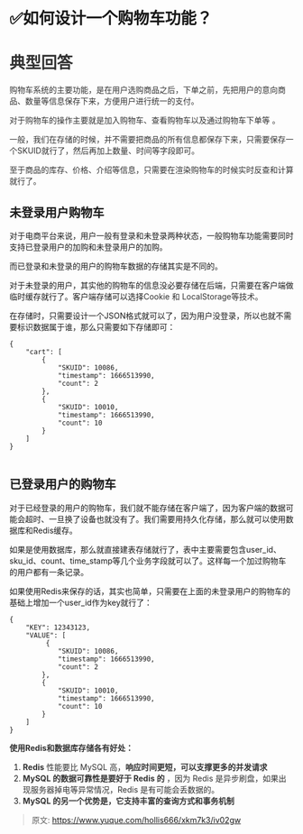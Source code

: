 # ✅如何设计一个购物车功能？

# <font style="color:rgb(51, 51, 51);">典型回答</font>


<font style="color:rgb(51, 51, 51);">购物车系统的主要功能，是在用户选购商品之后，下单之前，先把用户的意向商品、数量等信息保存下来，方便用户进行统一的支付。</font>

<font style="color:rgb(51, 51, 51);"></font>

<font style="color:rgb(51, 51, 51);">对于购物车的操作主要就是加入购物车、查看购物车以及通过购物车下单等 。</font>

<font style="color:rgb(51, 51, 51);"></font>

<font style="color:rgb(51, 51, 51);">一般，我们在存储的时候，并不需要把商品的所有信息都保存下来，只需要保存一个SKUID就行了，然后再加上数量、时间等字段即可。</font>

<font style="color:rgb(51, 51, 51);"></font>

<font style="color:rgb(51, 51, 51);">至于商品的库存、价格、介绍等信息，只需要在渲染购物车的时候实时反查和计算就行了。</font>



## 未登录用户购物车


对于电商平台来说，用户一般有登录和未登录两种状态，一般购物车功能需要同时支持已登录用户的加购和未登录用户的加购。



而已登录和未登录的用户的购物车数据的存储其实是不同的。



对于未登录的用户，其实他的购物车的信息没必要存储在后端，只需要在客户端做临时缓存就行了。客户端存储可以选择<font style="color:rgb(51, 51, 51);">Cookie 和 LocalStorage等技术。</font>



在存储时，只需要设计一个JSON格式就可以了，因为用户没登录，所以也就不需要标识数据属于谁，那么只需要如下存储即可：



```plain
{
    "cart": [
        {
            "SKUID": 10086,
            "timestamp": 1666513990,
            "count": 2
        },
        {
            "SKUID": 10010,
            "timestamp": 1666513990,
            "count": 10
        }
    ]
}
 
```

<font style="color:rgba(255, 255, 255, 0.3);background-color:rgb(40, 44, 52);">  
</font>

## 已登录用户的购物车


对于已经登录的用户的购物车，我们就不能存储在客户端了，因为客户端的数据可能会超时、一旦换了设备也就没有了。我们需要用持久化存储，那么就可以使用数据库和Redis缓存。



如果是使用数据库，那么就直接建表存储就行了，表中主要需要包含user_id、sku_id、count、time_stamp等几个业务字段就可以了。这样每一个加过购物车的用户都有一条记录。



如果使用Redis来保存的话，其实也简单，只需要在上面的未登录用户的购物车的基础上增加一个user_id作为key就行了：



```plain
{
    "KEY": 12343123,
    "VALUE": [
         {
            "SKUID": 10086,
            "timestamp": 1666513990,
            "count": 2
        },
        {
            "SKUID": 10010,
            "timestamp": 1666513990,
            "count": 10
        }
    ]
}
```

**<font style="color:rgb(51, 51, 51);"></font>**

**<font style="color:rgb(51, 51, 51);">使用Redis和数据库存储各有好处：</font>**

1. **<font style="color:rgb(51, 51, 51);">Redis</font>**<font style="color:rgb(51, 51, 51);"> 性能要比 MySQL 高，</font>**<font style="color:rgb(51, 51, 51);">响应时间更短，可以支撑更多的并发请求</font>**<font style="color:rgb(51, 51, 51);"></font>
2. **<font style="color:rgb(51, 51, 51);">MySQL 的数据可靠性是要好于 Redis 的</font>**<font style="color:rgb(51, 51, 51);"> ，因为 Redis 是异步刷盘，如果出现服务器掉电等异常情况，Redis 是有可能会丢数据的。</font>
3. **<font style="color:rgb(51, 51, 51);">MySQL 的另一个优势是，它支持丰富的查询方式和事务机制</font>**



> 原文: <https://www.yuque.com/hollis666/xkm7k3/iv02gw>